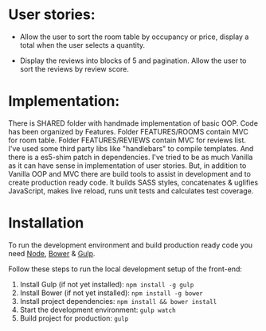# User stories:

 *  Allow the user to sort the room table by occupancy
 	or price, display a total when the user selects a quantity.

 *  Display the reviews into blocks of 5 and pagination. Allow the user
	to sort the reviews by review score.


# Implementation:

There is SHARED folder with handmade implementation of basic OOP.
Code has been organized by Features.
Folder FEATURES/ROOMS contain MVC for room table.
Folder FEATURES/REVIEWS contain MVC for reviews list.
I've used some third party libs like "handlebars" to compile templates. And there is a es5-shim patch in dependencies.
I've tried to be as much Vanilla as it can have sense in implementation of user stories.
But, in addition to Vanilla OOP and MVC there are build tools to assist in development and to create production ready code. It builds SASS styles, concatenates & uglifies JavaScript, makes live reload, runs unit tests and calculates test coverage.

# Installation

To run the development environment and build production ready code you need [Node](http://nodejs.org), [Bower](http://bower.io) & [Gulp](http://gulpjs.com).

Follow these steps to run the local development setup of the front-end:

1. Install Gulp (if not yet installed): ```npm install -g gulp```
2. Install Bower (if not yet installed): ```npm install -g bower```
3. Install project dependencies: ```npm install && bower install```
4. Start the development environment: ```gulp watch```
5. Build project for production: ```gulp```
